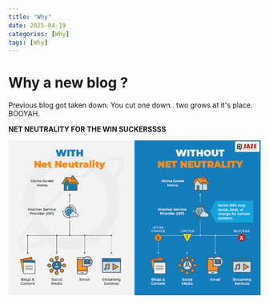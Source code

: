 ```yaml
---
title: "Why"
date: 2025-04-19
categories: [Why]
tags: [Why]
---
```


# Why a new blog ?

Previous blog got taken down. You cut one down.. two grows at it's place. BOOYAH.

**NET NEUTRALITY FOR THE WIN SUCKERSSSS** 

![Image](/assets/Net-Neutrality-Infographic-Jaze-Networks.png)
